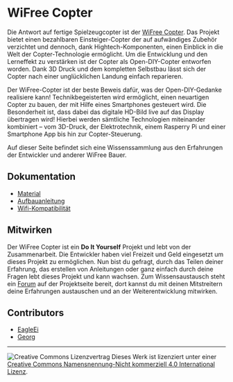 # WiFree Copter
Die Antwort auf fertige Spielzeugcopter ist der [WiFree Copter](http://open-diy-projects.com/wifree-copter/). Das Projekt bietet einen bezahlbaren Einsteiger-Copter der auf aufwändiges Zubehör verzichtet und dennoch, dank Hightech-Komponenten, einen Einblick in die Welt der Copter-Technologie ermöglicht. Um die Entwicklung und den Lerneffekt zu verstärken ist der Copter als Open-DIY-Copter entworfen worden. Dank 3D Druck und dem kompletten Selbstbau lässt sich der Copter nach einer unglücklichen Landung einfach reparieren.

Der WiFree-Copter ist der beste Beweis dafür, was der Open-DIY-Gedanke realisiere kann! Technikbegeisterten wird ermöglicht, einen neuartigen Copter zu bauen, der mit Hilfe eines Smartphones gesteuert wird. Die Besonderheit ist, dass dabei das digitale HD-Bild live auf das Display übertragen wird! Hierbei werden sämtliche Technologien miteinander kombiniert – vom 3D-Druck, der Elektrotechnik, einem Rasperry Pi und einer Smartphone App bis hin zur Copter-Steuerung.

Auf dieser Seite befindet sich eine Wissenssammlung aus den Erfahrungen der Entwickler und anderer WiFree Bauer. 

## Dokumentation

* [Material](Material.md)
* [Aufbauanleitung](Aubauanleitung.md)
* [Wifi-Kompatibilität](Wifi-Kompatibilität.md)

## Mitwirken
Der WiFree Copter ist ein **Do It Yourself** Projekt und lebt von der Zusammenarbeit. Die Entwickler haben viel Freizeit und Geld eingesetzt um dieses Projekt zu ermöglichen. Nun bist du gefragt, durch das Teilen deiner Erfahrung, das erstellen von Anleitungen oder ganz einfach durch deine Fragen lebt dieses Projekt und kann wachsen. Zum Wissensaustausch steht ein [Forum](http://open-diy-projects.com/discussion/wifree-copter/) auf der Projektseite bereit, dort kannst du mit deinen Mitstreitern deine Erfahrungen austauschen und an der Weiterentwicklung mitwirken. 

## Contributors
* [EagleEi](http://open-diy-projects.com/users/eagleei/)
* [Georg](http://open-diy-projects.com/users/georg-lakeit/)

-----

![Creative Commons Lizenzvertrag](https://i.creativecommons.org/l/by-nc-sa/4.0/88x31.png) Dieses Werk ist lizenziert unter einer [Creative Commons Namensnennung-Nicht kommerziell 4.0 International Lizenz](http://creativecommons.org/licenses/by-nc/4.0/).